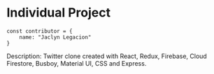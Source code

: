 # Individual Project
```JS
const contributor = {
    name: "Jaclyn Legacion"
}
```

Description: Twitter clone created with React, Redux, Firebase, Cloud Firestore, Busboy, Material UI, CSS and Express.
